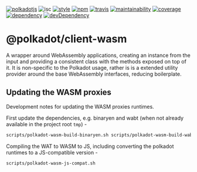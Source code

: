 [![polkadotjs](https://img.shields.io/badge/polkadot-js-orange.svg?style=flat-square)](https://polkadot.js.org)
![isc](https://img.shields.io/badge/license-ISC-lightgrey.svg?style=flat-square)
[![style](https://img.shields.io/badge/code%20style-semistandard-lightgrey.svg?style=flat-square)](https://github.com/Flet/semistandard)
[![npm](https://img.shields.io/npm/v/@polkadot/client-wasm.svg?style=flat-square)](https://www.npmjs.com/package/@polkadot/client-wasm)
[![travis](https://img.shields.io/travis/polkadot-js/client.svg?style=flat-square)](https://travis-ci.org/polkadot-js/client)
[![maintainability](https://img.shields.io/codeclimate/maintainability/polkadot-js/client.svg?style=flat-square)](https://codeclimate.com/github/polkadot-js/client/maintainability)
[![coverage](https://img.shields.io/coveralls/polkadot-js/client.svg?style=flat-square)](https://coveralls.io/github/polkadot-js/client?branch=master)
[![dependency](https://david-dm.org/polkadot-js/client.svg?style=flat-square&path=packages/client-wasm)](https://david-dm.org/polkadot-js/client?path=packages/client-wasm)
[![devDependency](https://david-dm.org/polkadot-js/client/dev-status.svg?style=flat-square&path=packages/client-wasm)](https://david-dm.org/polkadot-js/client?path=packages/client-wasm#info=devDependencies)

# @polkadot/client-wasm

A wrapper around WebAssembly applications, creating an instance from the input and providing a consistent class with the methods exposed on top of it. It is non-specific to the Polkadot usage, rather is is a extended utility provider around the base WebAssembly interfaces, reducing boilerplate.

## Updating the WASM proxies

Development notes for updating the WASM proxies runtimes.

First update the dependencies, e.g. binaryen and wabt (when not already available in the project root `tmp`) -

```sh
scripts/polkadot-wasm-build-binaryen.sh scripts/polkadot-wasm-build-wabt.sh
```

Compiling the WAT to WASM to JS, including converting the polkadot runtimes to a JS-compatible version -

```sh
scripts/polkadot-wasm-js-compat.sh
```

